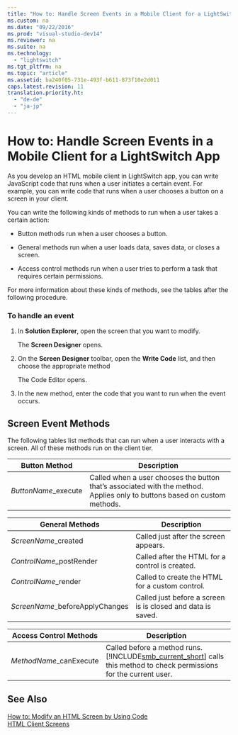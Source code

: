 ```yaml
---
title: "How to: Handle Screen Events in a Mobile Client for a LightSwitch App"
ms.custom: na
ms.date: "09/22/2016"
ms.prod: "visual-studio-dev14"
ms.reviewer: na
ms.suite: na
ms.technology: 
  - "lightswitch"
ms.tgt_pltfrm: na
ms.topic: "article"
ms.assetid: ba240f05-731e-493f-b611-873f10e2d011
caps.latest.revision: 11
translation.priority.ht: 
  - "de-de"
  - "ja-jp"
---
```

# How to: Handle Screen Events in a Mobile Client for a LightSwitch App
As you develop an HTML mobile client in LightSwitch app, you can write JavaScript code that runs when a user initiates a certain event. For example, you can write code that runs when a user chooses a button on a screen in your client.  
  
 You can write the following kinds of methods to run when a user takes a certain action:  
  
-   Button methods run when a user chooses a button.  
  
-   General methods run when a user loads data, saves data, or closes a screen.  
  
-   Access control methods run when a user tries to perform a task that requires certain permissions.  
  
 For more information about these kinds of methods, see the tables after the following procedure.  
  
### To handle an event  
  
1.  In **Solution Explorer**, open the screen that you want to modify.  
  
     The **Screen Designer** opens.  
  
2.  On the **Screen Designer** toolbar, open the **Write Code** list, and then choose the appropriate method  
  
     The Code Editor opens.  
  
3.  In the new method, enter the code that you want to run when the event occurs.  
  
## Screen Event Methods  
 The following tables list methods that can run when a user interacts with a screen. All of these methods run on the client tier.  
  
|Button Method|Description|  
|-------------------|-----------------|  
|*ButtonName*_execute|Called when a user chooses the button that’s associated with the method. Applies only to buttons based on custom methods.|  
  
|General Methods|Description|  
|---------------------|-----------------|  
|*ScreenName*_created|Called just after the screen appears.|  
|*ControlName*_postRender|Called after the HTML for a control is created.|  
|*ControlName*_render|Called to create the HTML for a custom control.|  
|*ScreenName*_beforeApplyChanges|Called just before a screen is is closed and data is saved.|  
  
|**Access Control Methods**|Description|  
|--------------------------------|-----------------|  
|*MethodName*_canExecute|Called before a method runs. [!INCLUDE[smb_current_short](../VS_csharp/includes/smb_current_short_md.md)] calls this method to check permissions for the current user.|  
  
## See Also  
 [How to: Modify an HTML Screen by Using Code](../VS_csharp/how-to--modify-an-html-screen-by-using-code.md)   
 [HTML Client Screens](../VS_csharp/html-client-screens-for-lightswitch-apps.md)